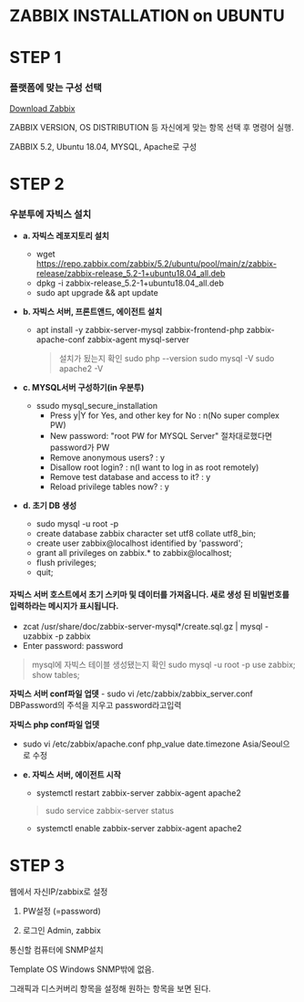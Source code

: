 # ZABBIX INSTALLATION on UBUNTU 

# STEP 1
 ### 플랫폼에 맞는 구성 선택
 
[Download Zabbix](https://www.zabbix.com/download)

ZABBIX VERSION, OS DISTRIBUTION 등 자신에게 맞는 항목 선택 후 명령어 실행.

ZABBIX 5.2, Ubuntu 18.04, MYSQL, Apache로 구성

# STEP 2
### 우분투에 자빅스 설치

 - **a. 자빅스 레포지토리 설치**
	  - wget https://repo.zabbix.com/zabbix/5.2/ubuntu/pool/main/z/zabbix-release/zabbix-release_5.2-1+ubuntu18.04_all.deb  
	 - dpkg -i zabbix-release_5.2-1+ubuntu18.04_all.deb  
	 - sudo apt upgrade && apt update

- **b. 자빅스 서버, 프론트앤드, 에이전트 설치**
	-  apt install -y zabbix-server-mysql zabbix-frontend-php zabbix-apache-conf zabbix-agent mysql-server

		> 설치가 됬는지 확인
		> sudo php --version 
		> sudo mysql -V 
		> sudo apache2 -V

 - **c. MYSQL서버 구성하기(in 우분투)**
	 - ssudo mysql_secure_installation 
		  -  Press y|Y for Yes, and other key for No : n(No super complex PW)
		  - New password: "root PW for MYSQL Server" 절차대로했다면 password가 PW
		  - Remove anonymous users? : y
		  - Disallow root login? : n(I want to log in as root remotely) 
		- Remove test database and access to it? : y
		-  Reload privilege tables now? : y

- **d. 초기 DB 생성**
	- sudo mysql -u root -p
	- create database zabbix character set utf8 collate utf8_bin;
	- create user zabbix@localhost identified by 'password';
	- grant all privileges on zabbix.* to zabbix@localhost;
	- flush privileges;
	- quit;

#### 자빅스 서버 호스트에서 초기 스키마 및 데이터를 가져옵니다. 새로 생성 된 비밀번호를 입력하라는 메시지가 표시됩니다.

 - zcat /usr/share/doc/zabbix-server-mysql*/create.sql.gz | mysql -uzabbix -p zabbix
- Enter password: password

> mysql에 자빅스 테이블 생성됐는지 확인 	sudo mysql -u root -p 	use zabbix; 	show tables;

**자빅스 서버 conf파일 업뎃**
	 - sudo vi /etc/zabbix/zabbix_server.conf
	 DBPassword의 주석을 지우고 password라고입력

**자빅스 php conf파일 업뎃**
- sudo vi /etc/zabbix/apache.conf
	php_value date.timezone Asia/Seoul으로 수정

- **e. 자빅스 서버, 에이전트 시작**
	 - systemctl restart zabbix-server zabbix-agent apache2
		 
	> sudo service zabbix-server status

	 - systemctl enable zabbix-server zabbix-agent apache2
	

# STEP 3

웹에서 자신IP/zabbix로 설정


1. PW설정 (=password)

2. 로그인 Admin, zabbix

통신할 컴퓨터에 SNMP설치

Template OS Windows SNMP밖에 없음.

그래픽과 디스커버리 항목을 설정해 원하는 항목을 보면 된다.
